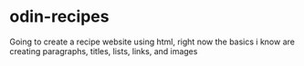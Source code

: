 # odin-recipes
Going to create a recipe website using html, right now the basics i know are
creating paragraphs, titles, lists, links, and images

